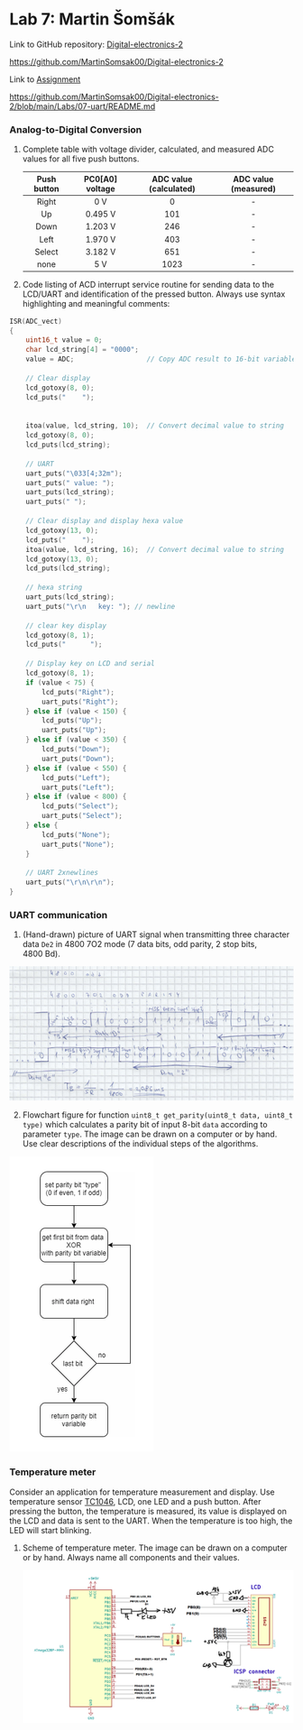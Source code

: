# Lab 7: Martin Šomšák
Link to GitHub repository: [Digital-electronics-2](https://github.com/MartinSomsak00/Digital-electronics-2)

https://github.com/MartinSomsak00/Digital-electronics-2

Link to [Assignment](https://github.com/MartinSomsak00/Digital-electronics-2/blob/main/Labs/07-uart/README.md)

https://github.com/MartinSomsak00/Digital-electronics-2/blob/main/Labs/07-uart/README.md

### Analog-to-Digital Conversion

1. Complete table with voltage divider, calculated, and measured ADC values for all five push buttons.

   | **Push button** | **PC0[A0] voltage** | **ADC value (calculated)** | **ADC value (measured)** |
   | :-: | :-: | :-: | :-: |
   | Right  | 0&nbsp;V | 0 | - |
   | Up     | 0.495&nbsp;V | 101 | - |
   | Down   | 1.203&nbsp;V | 246 | - |
   | Left   | 1.970&nbsp;V | 403 | - |
   | Select | 3.182&nbsp;V | 651 | - |
   | none   | 5&nbsp;V | 1023 | - |
   
2. Code listing of ACD interrupt service routine for sending data to the LCD/UART and identification of the pressed button. Always use syntax highlighting and meaningful comments:

```c
ISR(ADC_vect)
{
    uint16_t value = 0;
    char lcd_string[4] = "0000";
    value = ADC;                  // Copy ADC result to 16-bit variable
    
    // Clear display 
    lcd_gotoxy(8, 0);
    lcd_puts("    ");
	
	
    itoa(value, lcd_string, 10);  // Convert decimal value to string
    lcd_gotoxy(8, 0);
    lcd_puts(lcd_string);
    
    // UART
    uart_puts("\033[4;32m");
    uart_puts(" value: ");
    uart_puts(lcd_string);
    uart_puts(" ");
    
    // Clear display and display hexa value
    lcd_gotoxy(13, 0);
    lcd_puts("    ");
    itoa(value, lcd_string, 16);  // Convert decimal value to string
    lcd_gotoxy(13, 0);
    lcd_puts(lcd_string);
    
    // hexa string 
    uart_puts(lcd_string);
    uart_puts("\r\n   key: "); // newline
    
    // clear key display
    lcd_gotoxy(8, 1);
    lcd_puts("      ");
    
    // Display key on LCD and serial 
    lcd_gotoxy(8, 1);
    if (value < 75) {
        lcd_puts("Right");
        uart_puts("Right");
    } else if (value < 150) {
        lcd_puts("Up");
        uart_puts("Up");
    } else if (value < 350) {
        lcd_puts("Down");
        uart_puts("Down");
    } else if (value < 550) {
        lcd_puts("Left");
        uart_puts("Left");
    } else if (value < 800) {
        lcd_puts("Select");
        uart_puts("Select");
    } else {
        lcd_puts("None");
        uart_puts("None");
    }
    
    // UART 2xnewlines
    uart_puts("\r\n\r\n");
}
```

### UART communication

1. (Hand-drawn) picture of UART signal when transmitting three character data `De2` in 4800 7O2 mode (7 data bits, odd parity, 2 stop bits, 4800&nbsp;Bd).

  ![](pictures/1.PNG)

2. Flowchart figure for function `uint8_t get_parity(uint8_t data, uint8_t type)` which calculates a parity bit of input 8-bit `data` according to parameter `type`. The image can be drawn on a computer or by hand. Use clear descriptions of the individual steps of the algorithms.

 ![](pictures/2.PNG)

### Temperature meter

Consider an application for temperature measurement and display. Use temperature sensor [TC1046](http://ww1.microchip.com/downloads/en/DeviceDoc/21496C.pdf), LCD, one LED and a push button. After pressing the button, the temperature is measured, its value is displayed on the LCD and data is sent to the UART. When the temperature is too high, the LED will start blinking.

1. Scheme of temperature meter. The image can be drawn on a computer or by hand. Always name all components and their values.

   ![](pictures/3.PNG)